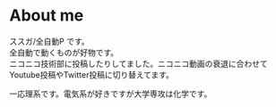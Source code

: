 # About me
ススガ/全自動P です。  
全自動で動くものが好物です。  
ニコニコ技術部に投稿したりしてました。ニコニコ動画の衰退に合わせてYoutube投稿やTwitter投稿に切り替えてます。

一応理系です。電気系が好きですが大学専攻は化学です。  

